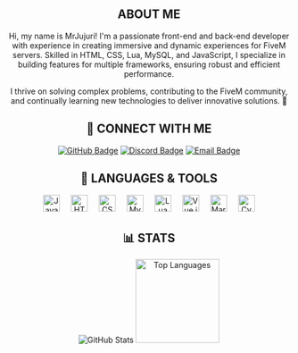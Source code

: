 <br clear="both"> 
<h2 align="center">ABOUT ME</h2>
<p align="center">Hi, my name is MrJujuri! I'm a passionate front-end and back-end developer with experience in creating immersive and dynamic experiences for FiveM servers. Skilled in HTML, CSS, Lua, MySQL, and JavaScript, I specialize in building features for multiple frameworks, ensuring robust and efficient performance.</p>
<p align="center">I thrive on solving complex problems, contributing to the FiveM community, and continually learning new technologies to deliver innovative solutions. 🚀</p>
<h2 align="center">🔗 CONNECT WITH ME</h2>
<p align="center"> 
  <a href="https://github.com/MrJujuri"><img src="https://img.shields.io/badge/GitHub-%2312100E.svg?style=flat&logo=github&logoColor=white" alt="GitHub Badge" /></a> 
  <a href="https://discord.gg/N8bXkzBwEK"><img src="https://img.shields.io/badge/Discord-%237289DA.svg?style=flat&logo=discord&logoColor=white" alt="Discord Badge" /></a> 
  <a href="mailto:zuhrihazim1970@gmail.com"><img src="https://img.shields.io/badge/Email-D14836?style=flat&logo=gmail&logoColor=white" alt="Email Badge" /></a> 
</p>
<h2 align="center">🧰 LANGUAGES & TOOLS</h2>
<p align="center"> 
  <img src="https://cdn.jsdelivr.net/gh/devicons/devicon/icons/javascript/javascript-original.svg" height="30" alt="JavaScript logo" /> 
  <img width="12" /> 
  <img src="https://cdn.jsdelivr.net/gh/devicons/devicon/icons/html5/html5-original.svg" height="30" alt="HTML5 logo" /> 
  <img width="12" /> 
  <img src="https://cdn.jsdelivr.net/gh/devicons/devicon/icons/css3/css3-original.svg" height="30" alt="CSS3 logo" /> 
  <img width="12" /> 
  <img src="https://cdn.jsdelivr.net/gh/devicons/devicon/icons/mysql/mysql-original.svg" height="30" alt="MySQL logo" /> 
  <img width="12" /> 
  <img src="https://cdn.jsdelivr.net/gh/devicons/devicon/icons/lua/lua-original.svg" height="30" alt="Lua logo" /> 
  <img width="12" /> 
  <img src="https://cdn.jsdelivr.net/gh/devicons/devicon/icons/vuejs/vuejs-original.svg" height="30" alt="Vue.js logo" /> 
  <img width="12" /> 
  <img src="https://cdn.jsdelivr.net/gh/devicons/devicon/icons/markdown/markdown-original.svg" height="30" alt="Markdown logo" /> 
  <img width="12" /> 
  <img src="https://img.shields.io/badge/Cybersecurity-%23444.svg?style=flat&logo=hackthebox&logoColor=white" height="30" alt="Cybersecurity Badge" />
</p>
<h2 align="center">📊 STATS</h2>
<div align="center"> 
  <img src="https://github-readme-stats.vercel.app/api?username=MrJujuri&show_icons=true&theme=radical" alt="GitHub Stats" /> 
  <img src="https://github-readme-stats.vercel.app/api/top-langs?username=MrJujuri&locale=en&hide_title=false&layout=compact&card_width=320&langs_count=5&theme=radical&hide_border=false" height="150" alt="Top Languages" /> 
</div>
